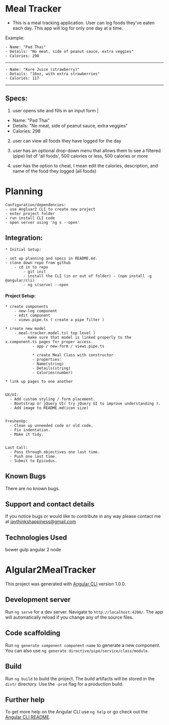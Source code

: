 

# Meal Tracker

  - This is a meal tracking application.  User can log foods they've eaten each day.  This app will log for only one day at a time.

  Example:

    - Name: "Pad Thai"
    - Details: "No meat, side of peanut sauce, extra veggies"
    - Calories: 298
  ---------

    - Name: "Kure Juice (strawberry)"
    - Details: "16oz, with extra strawberries"
    - Calories: 117
  ---------
##  Specs:
  1. user opens site and fills in an input form |
  - Name: "Pad Thai"
  - Details: "No meat, side of peanut sauce, extra veggies"
  - Calories: 298

  2. user can view all foods they have logged for the day

  3. user has an optional drop-down menu that allows them to see a filtered (pipe) list of 'all foods', 500 calories or less, 500 calories or more

  4. user has the option to cheat, I mean edit the calories, description, and name of the food they logged (all foods)

# Planning
    Configuration/dependencies:
    - use Angluar2 CLI to create new project
    - enter project folder
    - run install CLI code
    - open server using 'ng s --open'



##  Integration:

    * Initial Setup:

    - set up planning and specs in README.md.
    - clone down repo from github
        - cd in to repo
            - git init
            - install the CLI (in or out of folder) - (npm install -g @angular/cli)
            - ng s(serve) --open


####  Project Setup:



    * create components
        - new-log component
        - edit component
        - views.pipe.ts ( create a pipe filter )

    * create new model
        - meal-tracker.model.ts( top level )
            - make sure that model is linked properly to the x.component.ts pages for proper access.
                - app / new-form / views.pipe.ts

                * create Meal Class with constructor
                - properties:
                - Name(string)
                - Details(string)
                - Calories(number)

    * link up pages to one another


    UX/UI:
      - Add custom styling / form placement.
      - Bootstrap or jQuery UI( try jQuery UI to improve understanding ).
      - Add image to README.md(icon size)


    FreshenUp:
      - Clean up unneeded code or old code.
      - Fix indentation.
      - Make it tidy.


    Last Call:
      - Pass through objectives one last time.
      - Push one last time.
      - Submit to Epicodus.


## Known Bugs

There are no known bugs.

## Support and contact details

If you notice bugs or would like to contribute in any way please contact me at jaythinkshappiness@gmail.com

## Technologies Used
  bower
  gulp
  angular 2
  node



# Algular2MealTracker

This project was generated with [Angular CLI](https://github.com/angular/angular-cli) version 1.0.0.

## Development server

Run `ng serve` for a dev server. Navigate to `http://localhost:4200/`. The app will automatically reload if you change any of the source files.

## Code scaffolding

Run `ng generate component component-name` to generate a new component. You can also use `ng generate directive/pipe/service/class/module`.

## Build

Run `ng build` to build the project. The build artifacts will be stored in the `dist/` directory. Use the `-prod` flag for a production build.

## Further help

To get more help on the Angular CLI use `ng help` or go check out the [Angular CLI README](https://github.com/angular/angular-cli/blob/master/README.md).
